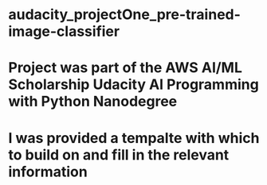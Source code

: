# audacity_projectOne_pre-trained-image-classifier

# Project was part of the AWS AI/ML Scholarship Udacity AI Programming with Python Nanodegree
# I was provided a tempalte with which to build on and fill in the relevant information
